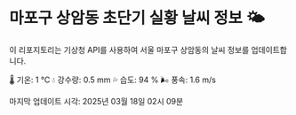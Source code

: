 
# 마포구 상암동 초단기 실황 날씨 정보 🌤️

이 리포지토리는 기상청 API를 사용하여 서울 마포구 상암동의 날씨 정보를 업데이트합니다. 

🌡️ 기온: 1 ℃
💧 강수량: 0.5 mm
💦 습도: 94 %
🌬️ 풍속: 1.6 m/s

마지막 업데이트 시각: 2025년 03월 18일 02시 09분    
